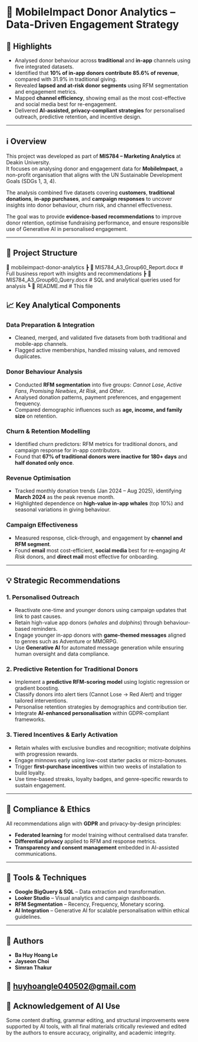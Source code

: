 # 📱 MobileImpact Donor Analytics – Data-Driven Engagement Strategy  

## 🌟 Highlights  
- Analysed donor behaviour across **traditional** and **in-app** channels using five integrated datasets.  
- Identified that **10% of in-app donors contribute 85.6% of revenue**, compared with 31.9% in traditional giving.  
- Revealed **lapsed and at-risk donor segments** using RFM segmentation and engagement metrics.  
- Mapped **channel efficiency**, showing email as the most cost-effective and social media best for re-engagement.  
- Delivered **AI-assisted, privacy-compliant strategies** for personalised outreach, predictive retention, and incentive design.  

---

## ℹ️ Overview  
This project was developed as part of **MIS784 – Marketing Analytics** at Deakin University.  
It focuses on analysing donor and engagement data for **MobileImpact**, a non-profit organisation that aligns with the UN Sustainable Development Goals (SDGs 1, 3, 4).  

The analysis combined five datasets covering **customers**, **traditional donations**, **in-app purchases**, and **campaign responses** to uncover insights into donor behaviour, churn risk, and channel effectiveness.  

The goal was to provide **evidence-based recommendations** to improve donor retention, optimise fundraising performance, and ensure responsible use of Generative AI in personalised engagement.  

---

## 📂 Project Structure  
📁 mobileimpact-donor-analytics
┣ 📄 MIS784_A3_Group60_Report.docx # Full business report with insights and recommendations
┣ 📄 MIS784_A3_Group60_Query.docx # SQL and analytical queries used for analysis
┗ 📄 README.md # This file


## 📈 Key Analytical Components  

### **Data Preparation & Integration**  
- Cleaned, merged, and validated five datasets from both traditional and mobile-app channels.  
- Flagged active memberships, handled missing values, and removed duplicates.  

### **Donor Behaviour Analysis**  
- Conducted **RFM segmentation** into five groups: *Cannot Lose*, *Active Fans*, *Promising Newbies*, *At Risk*, and *Other*.  
- Analysed donation patterns, payment preferences, and engagement frequency.  
- Compared demographic influences such as **age, income, and family size** on retention.  

### **Churn & Retention Modelling**  
- Identified churn predictors: RFM metrics for traditional donors, and campaign response for in-app contributors.  
- Found that **67% of traditional donors were inactive for 180+ days** and **half donated only once**.  

### **Revenue Optimisation**  
- Tracked monthly donation trends (Jan 2024 – Aug 2025), identifying **March 2024** as the peak revenue month.  
- Highlighted dependence on **high-value in-app whales** (top 10%) and seasonal variations in giving behaviour.  

### **Campaign Effectiveness**  
- Measured response, click-through, and engagement by **channel and RFM segment**.  
- Found **email** most cost-efficient, **social media** best for re-engaging *At Risk* donors, and **direct mail** most effective for onboarding.  

---

## 💡 Strategic Recommendations  

### **1. Personalised Outreach**  
- Reactivate one-time and younger donors using campaign updates that link to past causes.  
- Retain high-value app donors (*whales* and *dolphins*) through behaviour-based reminders.  
- Engage younger in-app donors with **game-themed messages** aligned to genres such as Adventure or MMORPG.  
- Use **Generative AI** for automated message generation while ensuring human oversight and data compliance.  

### **2. Predictive Retention for Traditional Donors**  
- Implement a **predictive RFM-scoring model** using logistic regression or gradient boosting.  
- Classify donors into alert tiers (Cannot Lose → Red Alert) and trigger tailored interventions.  
- Personalise retention strategies by demographics and contribution tier.  
- Integrate **AI-enhanced personalisation** within GDPR-compliant frameworks.  

### **3. Tiered Incentives & Early Activation**  
- Retain whales with exclusive bundles and recognition; motivate dolphins with progression rewards.  
- Engage minnows early using low-cost starter packs or micro-bonuses.  
- Trigger **first-purchase incentives** within two weeks of installation to build loyalty.  
- Use time-based streaks, loyalty badges, and genre-specific rewards to sustain engagement.  

---

## 🧩 Compliance & Ethics  
All recommendations align with **GDPR** and privacy-by-design principles:  
- **Federated learning** for model training without centralised data transfer.  
- **Differential privacy** applied to RFM and response metrics.  
- **Transparency and consent management** embedded in AI-assisted communications.  

---

## 🧰 Tools & Techniques  
- **Google BigQuery & SQL** – Data extraction and transformation.  
- **Looker Studio** – Visual analytics and campaign dashboards.  
- **RFM Segmentation** – Recency, Frequency, Monetary scoring.  
- **AI Integration** – Generative AI for scalable personalisation within ethical guidelines.  

---

## 👤 Authors  
- **Ba Huy Hoang Le** 
- **Jayseon Choi** 
- **Simran Thakur** 

📧 huyhoangle040502@gmail.com  
---

## 📜 Acknowledgement of AI Use  
Some content drafting, grammar editing, and structural improvements were supported by AI tools, with all final materials critically reviewed and edited by the authors to ensure accuracy, originality, and academic integrity.  
